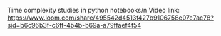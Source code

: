 Time complexity studies in python notebooks/n
Video link: https://www.loom.com/share/495542d4513f427b9106758e07e7ac78?sid=b6c96b3f-c6ff-4b4b-b69a-a79ffaef4f54
